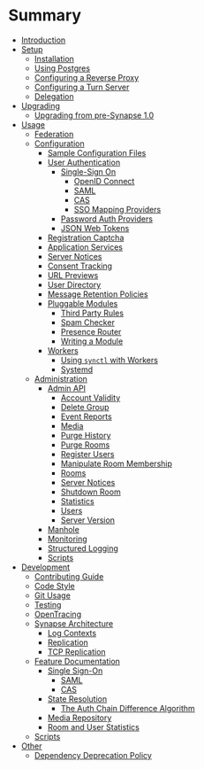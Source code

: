 # Summary

- [Introduction](welcome_and_overview.md)
- [Setup]()
  - [Installation](setup/installation.md)
  - [Using Postgres](postgres.md)
  - [Configuring a Reverse Proxy](reverse_proxy.md)
  - [Configuring a Turn Server](turn-howto.md)
  - [Delegation](delegate.md)
- [Upgrading](upgrading/README.md)
  - [Upgrading from pre-Synapse 1.0](MSC1711_certificates_FAQ.md)
- [Usage]()
  - [Federation](federate.md)
  - [Configuration]()
    - [Sample Configuration Files](usage/configuration/sample_config.md)
    - [User Authentication]()
      - [Single-Sign On]()
        - [OpenID Connect](openid.md)
        - [SAML]()
        - [CAS]()
        - [SSO Mapping Providers](sso_mapping_providers.md)
      - [Password Auth Providers](password_auth_providers.md)
      - [JSON Web Tokens](jwt.md)
    - [Registration Captcha](CAPTCHA_SETUP.md)
    - [Application Services](application_services.md)
    - [Server Notices](server_notices.md)
    - [Consent Tracking](consent_tracking.md)
    - [URL Previews](url_previews.md)
    - [User Directory](user_directory.md)
    - [Message Retention Policies](message_retention_policies.md)
    - [Pluggable Modules]()
      - [Third Party Rules]()
      - [Spam Checker](spam_checker.md)
      - [Presence Router](presence_router_module.md)
      - [Writing a Module]()
    - [Workers](workers.md)
      - [Using `synctl` with Workers](synctl_workers.md)
      - [Systemd](systemd-with-workers/README.md)
  - [Administration](usage/administration/README.md)
    - [Admin API](usage/administration/admin_api/README.md)
      - [Account Validity](admin_api/account_validity.rst)
      - [Delete Group](admin_api/delete_group.md)
      - [Event Reports](admin_api/event_reports.md)
      - [Media](admin_api/media_admin_api.md)
      - [Purge History](admin_api/purge_history_api.rst)
      - [Purge Rooms](admin_api/purge_room.md)
      - [Register Users](admin_api/register_api.rst)
      - [Manipulate Room Membership](admin_api/room_membership.md)
      - [Rooms](admin_api/rooms.md)
      - [Server Notices](admin_api/server_notices.md)
      - [Shutdown Room](admin_api/shutdown_room.md)
      - [Statistics](admin_api/statistics.md)
      - [Users](admin_api/user_admin_api.rst)
      - [Server Version](admin_api/version_api.rst)
    - [Manhole](manhole.md)
    - [Monitoring](metrics-howto.md)
    - [Structured Logging](structured_logging.md)
    - [Scripts]()
- [Development]()
  - [Contributing Guide](development/contributing_guide.md)
  - [Code Style](code_style.md)
  - [Git Usage](dev/git.md)
  - [Testing]()
  - [OpenTracing](opentracing.md)
  - [Synapse Architecture]()
    - [Log Contexts](log_contexts.md)
    - [Replication](replication.md)
    - [TCP Replication](tcp_replication.md)
  - [Feature Documentation]()
    - [Single Sign-On]()
      - [SAML](dev/saml.md)
      - [CAS](dev/cas.md)
    - [State Resolution]()
      - [The Auth Chain Difference Algorithm](auth_chain_difference_algorithm.md)
    - [Media Repository](media_repository.md)
    - [Room and User Statistics](room_and_user_statistics.md)
  - [Scripts]()
- [Other]()
  - [Dependency Deprecation Policy](deprecation_policy.md)